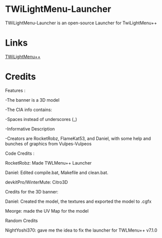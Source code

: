 # TWiLightMenu-Launcher
TWiLightMenu-Launcher is an open-source Launcher for TwiLightMenu++

# Links
[TWiLightMenu++](https://github.com/RocketRobz/TWiLightMenu)


# Credits

Features :

-The banner is a 3D model

-The CIA info contains:

-Spaces instead of underscores (_)

-Informative Description

-Creators are RocketRobz, FlameKat53, and Daniel, with some help and bunches of graphics from Vulpes-Vulpeos

Code Credits :

RocketRobz: Made TWLMenu++ Launcher

Daniel: Edited compile.bat, Makefile and clean.bat.

devkitPro/WinterMute: Citro3D

Credits for the 3D banner:

Daniel: Created the model, the textures and exported the model to .cgfx

Meorge: made the UV Map for the model

Random Credits

NightYoshi370: gave me the idea to fix the launcher for TWLMenu++ v7.1.0
